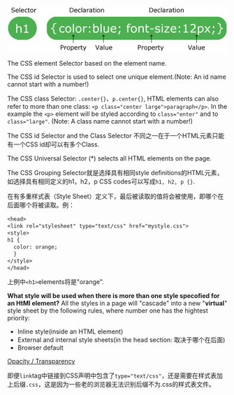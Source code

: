 ![A CSS rule-set](https://github.com/kwokonwoo/Front-end-web-development/blob/master/images/selector.gif)

The CSS element Selector based on the element name. 

The CSS id Selector is used to select one unique element.(Note: An id name cannot start with a number!)

The CSS class Selector: `.center{}`、`p.center{}`, HTML elements can also refer to more than one class: `<p class="center large">paragraph</p>`. In the example the `<p>` element will be styled according to `class="enter"` and to `class="large"`. (Note: A class name cannot start with a number!)

The CSS id Selector and the Class Selector 不同之一在于一个HTML元素只能有一个CSS id却可以有多个Class. 

The CSS Universal Selector (*) selects all HTML elements on the page.

The CSS Grouping Selector就是选择具有相同style definitions的HTML元素，如选择具有相同定义的h1，h2，p CSS codes可以写成`h1, h2, p {}`.

在有多重样式表（Style Sheet）定义下，最后被读取的值将会被使用，即哪个在后面哪个将被读取。例：
```
<head>
<link rel="stylesheet" type="text/css" href="mystyle.css">
<style>
h1 {
  color: orange;
  }
</style>
</head>
```

上例中`<h1>`elements将是"orange".

**What style will be used when there is more than one style specofied for an HtMl element?**
All the styles in a page will "cascade" into a new "**virtual**" style sheet by the following rules, where number one has the hightest priority:
- Inline style(inside an HTML element)
- External and internal style sheets(in the head section: 取决于哪个在后面)
- Browser default

[Opacity / Transparency](https://www.w3schools.com/code/tryit.asp?filename=GE3CC81ZCQ6I)

即便`link`tag中链接到CSS声明中包含了`type="text/css"`，还是需要在样式表加上后缀`.css`，这是因为一些老的浏览器无法识别后缀不为.css的样式表文件。

